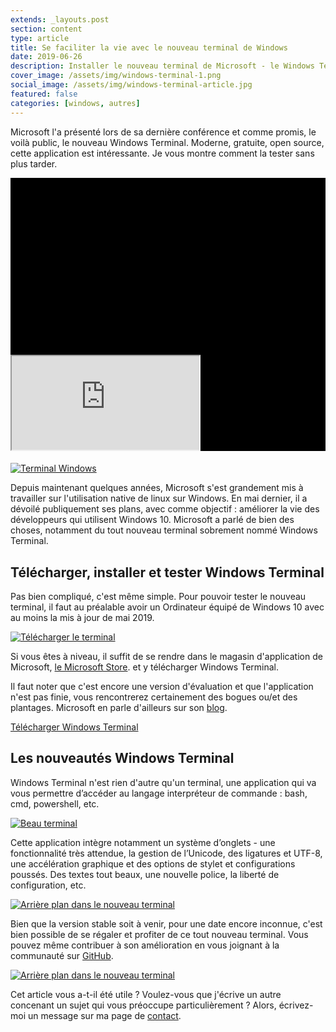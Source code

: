 ```yaml
---
extends: _layouts.post
section: content
type: article
title: Se faciliter la vie avec le nouveau terminal de Windows
date: 2019-06-26
description: Installer le nouveau terminal de Microsoft - le Windows Terminal, tout beau et le tester sans plus attendre
cover_image: /assets/img/windows-terminal-1.png
social_image: /assets/img/windows-terminal-article.jpg
featured: false
categories: [windows, autres]
---
```


Microsoft l'a présenté lors de sa dernière conférence et comme promis, le voilà public, le nouveau Windows Terminal. Moderne, gratuite, open source, cette application est intéressante. Je vous montre comment la tester sans plus tarder.

<div style="left: 0px; width: 100%; height: auto; position: relative; padding-bottom: 0px;">
	<div class="relative h-0" style="padding-top: 56.25%; background-color: #000; margin-bottom: 1.2rem;" >
		<iframe class="block h-full absolute w-full m-0 p-0" style="top: 0;" src="https://www.youtube.com/embed/8gw0rXPMMPE?rel=0" allowfullscreen="" scrolling="no" allow="autoplay; encrypted-media"></iframe>
	</div>
</div>

[![Terminal Windows](https://images.frandroid.com/wp-content/uploads/2019/05/microsoft-windows-terminal-linux.jpg)](https://images.frandroid.com/wp-content/uploads/2019/05/microsoft-windows-terminal-linux.jpg)

Depuis maintenant quelques années, Microsoft s'est grandement mis à travailler sur l'utilisation native de linux sur Windows. En mai dernier, il a dévoilé publiquement ses plans, avec comme objectif : améliorer la vie des développeurs qui utilisent Windows 10. Microsoft a parlé de bien des choses, notamment du tout nouveau terminal sobrement nommé Windows Terminal.

## Télécharger, installer et tester Windows Terminal

Pas bien compliqué, c'est même simple. Pour pouvoir tester le nouveau terminal, il faut au préalable avoir un Ordinateur équipé de Windows 10 avec au moins la mis à jour de mai 2019.

[![Télécharger le terminal](/assets/img/telechargement-terminal-windows.png)](/assets/img/telechargement-terminal-windows.png)

Si vous êtes à niveau, il suffit de se rendre dans le magasin d'application de Microsoft, [le Microsoft Store](https://www.microsoft.com/fr-fr/p/windows-terminal-preview/9n0dx20hk701?activetab=pivot:overviewtab). et y télécharger Windows Terminal.

Il faut noter que c'est encore une version d'évaluation et que l'application n'est pas finie, vous rencontrerez certainement des bogues ou/et des plantages. Microsoft en parle d'ailleurs sur son [blog](https://devblogs.microsoft.com/commandline/introducing-windows-terminal/).

[Télécharger Windows Terminal](https://www.microsoft.com/fr-fr/p/windows-terminal-preview/9n0dx20hk701?activetab=pivot:overviewtab)

## Les nouveautés Windows Terminal

Windows Terminal n'est rien d'autre qu'un terminal, une application qui va vous permettre d’accéder au langage interpréteur de commande : bash, cmd, powershell, etc.

[![Beau terminal](/assets/img/windows-terminal-4.jpg)](/assets/img/windows-terminal-4.jpg)

Cette application intègre notamment un système d’onglets - une fonctionnalité très attendue, la gestion de l’Unicode, des ligatures et UTF-8, une accélération graphique et des options de stylet et configurations poussés. Des textes tout beaux, une nouvelle police, la liberté de configuration, etc.

[![Arrière plan dans le nouveau terminal](/assets/img/new-microsoft-terminal-summer-background.png)](/assets/img/new-microsoft-terminal-summer-background.png)

Bien que la version stable soit à venir, pour une date encore inconnue, c'est bien possible de se régaler et profiter de ce tout nouveau terminal. Vous pouvez même contribuer à son amélioration en vous joignant à la communauté sur [GitHub](https://github.com/Microsoft/Terminal).

[![Arrière plan dans le nouveau terminal](/assets/img/windows-terminal-2.png)](/assets/img/windows-terminal-2.png)

Cet article vous a-t-il été utile ? Voulez-vous que j'écrive un autre concenant un sujet qui vous préoccupe particulièrement ? Alors, écrivez-moi un message sur ma page de [contact](/contact).
